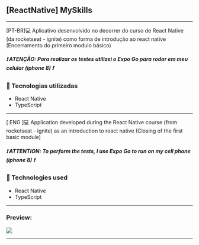 ## [ReactNative] MySkills </h2>
<hr>
[PT-BR]💻 Aplicativo desenvolvido no decorrer do curso de React Native (da rocketseat - ignite) como forma de introdução ao react native (Encerramento do primeiro modulo básico)

<h5>❗ ATENÇÃO: Para realizar os testes utilizei o Expo Go para rodar em meu celular (iphone 8) ❗</h5>

<h3>🚀 Tecnologias utilizadas </h3>
<ul>
  <li> React Native </li>
  <li> TypeScript </li>
</ul>

<hr>
[ ENG ]💻 Application developed during the React Native course (from rocketseat - ignite) as an introduction to react native (Closing of the first basic module)

<h5>❗ ATTENTION: To perform the tests, I use Expo Go to run on my cell phone (iphone 8) ❗</h5>


<h3>🚀 Technologies used </h3>
<ul>
  <li> React Native </li>
  <li> TypeScript </li>
</ul>

<hr>
<h3>Preview:</h3>
<img src="./preview/Preview.gif">
<hr>
